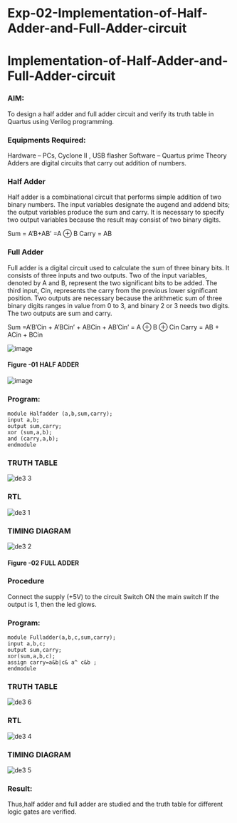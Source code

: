 # Exp-02-Implementation-of-Half-Adder-and-Full-Adder-circuit

# Implementation-of-Half-Adder-and-Full-Adder-circuit
### AIM:
To design a half adder and full adder circuit and verify its truth table in Quartus using Verilog programming.

### Equipments Required:
Hardware – PCs, Cyclone II , USB flasher
Software – Quartus prime
Theory
Adders are digital circuits that carry out addition of numbers.

### Half Adder
Half adder is a combinational circuit that performs simple addition of two binary numbers. The input variables designate the augend and addend bits; the output variables produce the sum and carry. It is necessary to specify two output variables because the result may consist of two binary digits.

Sum = A’B+AB’ =A ⊕ B Carry = AB

### Full Adder
Full adder is a digital circuit used to calculate the sum of three binary bits. It consists of three inputs and two outputs. Two of the input variables, denoted by A and B, represent the two significant bits to be added. The third input, Cin, represents the carry from the previous lower significant position. Two outputs are necessary because the arithmetic sum of three binary digits ranges in value from 0 to 3, and binary 2 or 3 needs two digits. The two outputs are sum and carry.

Sum =A’B’Cin + A’BCin’ + ABCin + AB’Cin’ = A ⊕ B ⊕ Cin Carry = AB + ACin + BCin

 ![image](https://user-images.githubusercontent.com/36288975/163552156-a13e5a56-c638-4110-97d9-8896907c8d25.png)

#### Figure -01 HALF ADDER 


![image](https://user-images.githubusercontent.com/36288975/163552057-b3547877-6d07-45b4-b7e0-bcfebfad9e1d.png)
### Program:
```
module Halfadder (a,b,sum,carry);
input a,b;
output sum,carry;
xor (sum,a,b);
and (carry,a,b);
endmodule
```
### TRUTH TABLE 
![de3 3](https://github.com/rdxkeerthi/Exp-02-Implementation-of-Half-Adder-and-Full-Adder-circuit/assets/147473120/592828a7-91a6-468e-ba74-ef021e0d6fdc)


### RTL
![de3 1](https://github.com/rdxkeerthi/Exp-02-Implementation-of-Half-Adder-and-Full-Adder-circuit/assets/147473120/d0273f8e-4371-4fc3-b176-fc124631f6b0)


### TIMING DIAGRAM
![de3 2](https://github.com/rdxkeerthi/Exp-02-Implementation-of-Half-Adder-and-Full-Adder-circuit/assets/147473120/21bb948f-917c-41c3-b7df-e1792d890f1b)
#### Figure -02 FULL ADDER 

### Procedure

Connect the supply (+5V) to the circuit
Switch ON the main switch
If the output is 1, then the led glows.
### Program:
```
module Fulladder(a,b,c,sum,carry);
input a,b,c;
output sum,carry;
xor(sum,a,b,c);
assign carry=a&b|c& a^ c&b ;
endmodule
```
### TRUTH TABLE 
![de3 6](https://github.com/rdxkeerthi/Exp-02-Implementation-of-Half-Adder-and-Full-Adder-circuit/assets/147473120/2d1c6f5b-daa7-4191-b705-7d67c7e6deaf)



### RTL

![de3 4](https://github.com/rdxkeerthi/Exp-02-Implementation-of-Half-Adder-and-Full-Adder-circuit/assets/147473120/7e53b2a9-5eef-4396-95e2-87850160779e)


### TIMING DIAGRAM
![de3 5](https://github.com/rdxkeerthi/Exp-02-Implementation-of-Half-Adder-and-Full-Adder-circuit/assets/147473120/eb718119-b75c-4ea5-9134-3826ddcb39ad)


### Result:
Thus,half adder and full adder are studied and the truth table for different logic gates are verified.

